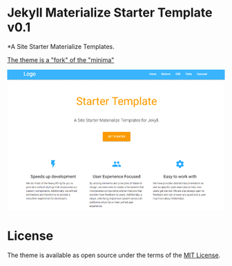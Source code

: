 # Jekyll Materialize Starter Template v0.1

*A Site Starter Materialize Templates.

[The theme is a "fork" of the "minima"][1]

![minima theme preview](/screenshot.png)


# License

The theme is available as open source under the terms of the [MIT License][2].


[1]: https://github.com/jekyll/minima
[2]: https://opensource.org/licenses/MIT
